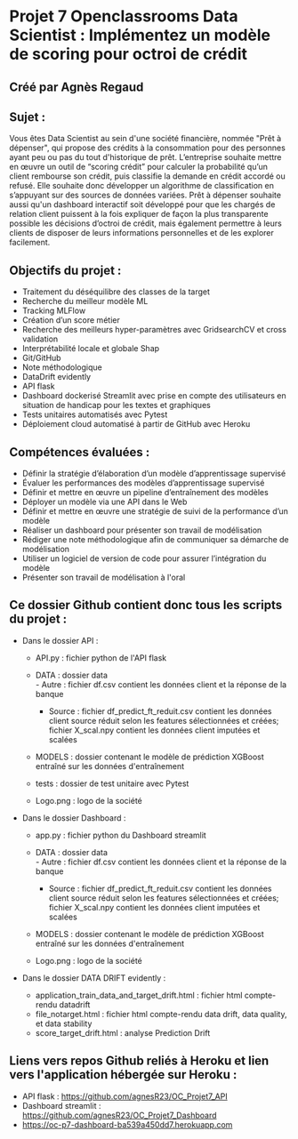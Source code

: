 # Projet 7 Openclassrooms Data Scientist : Implémentez un modèle de scoring pour octroi de crédit
## Créé par Agnès Regaud
## Sujet :
Vous êtes Data Scientist au sein d'une société financière, nommée "Prêt à dépenser", qui propose des crédits à la consommation pour des personnes ayant peu ou pas du tout d'historique de prêt.
L’entreprise souhaite mettre en œuvre un outil de “scoring crédit” pour calculer la probabilité qu’un client rembourse son crédit, puis classifie la demande en crédit accordé ou refusé. 
Elle souhaite donc développer un algorithme de classification en s’appuyant sur des sources de données variées.
Prêt à dépenser souhaite aussi qu'un dashboard interactif soit développé pour que les chargés de relation client puissent à la fois expliquer de façon la plus transparente possible les décisions d’octroi de crédit, 
mais également permettre à leurs clients de disposer de leurs informations personnelles et de les explorer facilement. 

## Objectifs du projet :
- Traitement du déséquilibre des classes de la target
- Recherche du meilleur modèle ML
- Tracking MLFlow
- Création d’un score métier
- Recherche des meilleurs hyper-paramètres avec GridsearchCV et cross validation
- Interprétabilité locale et globale Shap
- Git/GitHub
- Note méthodologique
- DataDrift evidently
- API flask
- Dashboard dockerisé Streamlit avec prise en compte des utilisateurs en situation de handicap pour les textes et graphiques
- Tests unitaires automatisés avec Pytest
- Déploiement cloud automatisé à partir de GitHub avec Heroku


## Compétences évaluées :
- Définir la stratégie d’élaboration d’un modèle d’apprentissage supervisé
- Évaluer les performances des modèles d’apprentissage supervisé
- Définir et mettre en œuvre un pipeline d’entraînement des modèles
- Déployer un modèle via une API dans le Web
- Définir et mettre en œuvre une stratégie de suivi de la performance d’un modèle
- Réaliser un dashboard pour présenter son travail de modélisation
- Rédiger une note méthodologique afin de communiquer sa démarche de modélisation
- Utiliser un logiciel de version de code pour assurer l’intégration du modèle
- Présenter son travail de modélisation à l'oral

## Ce dossier Github contient donc tous les scripts du projet :
- Dans le dossier API :
    * API.py : fichier python de l'API flask
    * DATA : dossier data 	
        	- Autre : fichier df.csv contient les données client et la réponse de la banque
        - Source : fichier df_predict_ft_reduit.csv contient les données client source réduit selon les features sélectionnées et créées; fichier X_scal.npy contient les données client imputées et scalées

    * MODELS : dossier contenant le modèle de prédiction XGBoost entraîné sur les données d'entraînement
    * tests : dossier de test unitaire avec Pytest
    * Logo.png : logo de la société
    
- Dans le dossier Dashboard :
    * app.py : fichier python du Dashboard streamlit
    * DATA : dossier data 	
        	- Autre : fichier df.csv contient les données client et la réponse de la banque
        - Source : fichier df_predict_ft_reduit.csv contient les données client source réduit selon les features sélectionnées et créées; fichier X_scal.npy contient les données client imputées et scalées

    * MODELS : dossier contenant le modèle de prédiction XGBoost entraîné sur les données d'entraînement
    * Logo.png : logo de la société
    
- Dans le dossier DATA DRIFT evidently :
    * application_train_data_and_target_drift.html : fichier html compte-rendu datadrift
    * file_notarget.html : fichier html compte-rendu data drift, data quality, et data stability
    * score_target_drift.html : analyse Prediction Drift
    
## Liens vers repos Github reliés à Heroku et lien vers l'application hébergée sur Heroku :
- API flask : https://github.com/agnesR23/OC_Projet7_API
- Dashboard streamlit : https://github.com/agnesR23/OC_Projet7_Dashboard
- https://oc-p7-dashboard-ba539a450dd7.herokuapp.com


